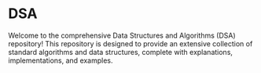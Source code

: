 # DSA
Welcome to the comprehensive Data Structures and Algorithms (DSA) repository! This repository is designed to provide an extensive collection of standard algorithms and data structures, complete with explanations, implementations, and examples.
